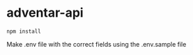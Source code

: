 # adventar-api

```npm install```

Make .env file with the correct fields using the .env.sample file